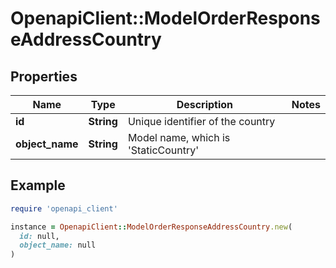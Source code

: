 # OpenapiClient::ModelOrderResponseAddressCountry

## Properties

| Name | Type | Description | Notes |
| ---- | ---- | ----------- | ----- |
| **id** | **String** | Unique identifier of the country |  |
| **object_name** | **String** | Model name, which is &#39;StaticCountry&#39; |  |

## Example

```ruby
require 'openapi_client'

instance = OpenapiClient::ModelOrderResponseAddressCountry.new(
  id: null,
  object_name: null
)
```

